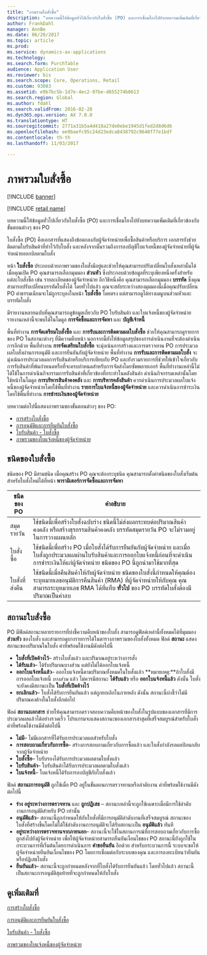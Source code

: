 ```yaml
---
title: "ภาพรวมใบสั่งซื้อ"
description: "บทความนี้ให้ข้อมูลทั่วไปเกี่ยวกับใบสั่งซื้อ (PO) และการเชื่อมโยงไปยังบทความเพิ่มเติมที่เกี่ยวข้องกับขั้นตอนต่างๆ ของ PO"
author: FrankDahl
manager: AnnBe
ms.date: 06/20/2017
ms.topic: article
ms.prod: 
ms.service: dynamics-ax-applications
ms.technology: 
ms.search.form: PurchTable
audience: Application User
ms.reviewer: bis
ms.search.scope: Core, Operations, Retail
ms.custom: 93083
ms.assetid: e9b7bc5b-1d7e-4ec2-97be-d655274b0613
ms.search.region: Global
ms.author: fdahl
ms.search.validFrom: 2016-02-28
ms.dyn365.ops.version: AX 7.0.0
ms.translationtype: HT
ms.sourcegitcommit: 2771a31b5a4d418a27de0ebe1945d1fed2d8d6d6
ms.openlocfilehash: ee9baefc95c24d23edca8438792c9648f77e1bdf
ms.contentlocale: th-th
ms.lasthandoff: 11/03/2017

---
```


# <a name="purchase-order-overview"></a>ภาพรวมใบสั่งซื้อ

[!INCLUDE [banner](../includes/banner.md)]

[!INCLUDE [retail name](../includes/retail-name.md)]

บทความนี้ให้ข้อมูลทั่วไปเกี่ยวกับใบสั่งซื้อ (PO) และการเชื่อมโยงไปยังบทความเพิ่มเติมที่เกี่ยวข้องกับขั้นตอนต่างๆ ของ PO

ใบสั่งซื้อ (PO) คือเอกสารที่แสดงถึงข้อตกลงกับผู้จัดจำหน่ายเพื่อซื้อสินค้าหรือบริการ เอกสารยังช่วยติดตามใบรับสินค้าที่ทำไว้กับใบสั่ง และหลังจากนั้นรวมถึงการลงบัญชีใบแจ้งหนี้ของผู้จัดจำหน่ายที่ผู้จัดจำหน่ายออกบิลตามใบสั่ง  

หน้า **ใบสั่งซื้อ** ประกอบด้วยภาพรวมของใบสั่งมีอยู่และช่วยให้คุณสามารถปรับเปลี่ยนใบสั่งเหล่านั้นได้ เมื่อคุณเปิด PO คุณสามารถเลือกมุมมอง **ส่วนหัว**  ซึ่งประกอบด้วยข้อมูลที่ระบุเพียงหนึ่งครั้งสำหรับแต่ละใบสั่งซื้อ เช่น รายละเอียดของผู้จัดจำหน่าย อีกวิธีหนึ่งคือ คุณสามารถเลือกมุมมอง **บรรทัด** ซึ่งคุณสามารถปรับเปลี่ยนบรรทัดใบสั่งได้ โดยทั่วไปแล้ว คุณจะสลับระหว่างสองมุมมองนี้เมื่อคุณปรับเปลี่ยน PO ค่าธรรมเนียมจะไม่ถูกระบุลงในหน้า **ใบสั่งซื้อ** โดยตรง แต่สามารถดูได้ทางเมนูบนส่วนหัวและบรรทัดใบสั่ง  

มีรายงานหลายฉบับที่คุณสามารถดูข้อมูลเกี่ยวกับ PO ใบรับสินค้า และใบแจ้งหนี้ของผู้จัดจำหน่าย รายงานเหล่านี้จะพบได้ในโมดูล **การจัดซื้อและการจัดหา** และ **บัญชีเจ้าหนี้**  

พื้นที่ทำงาน **การจัดเตรียมใบสั่งซื้อ** และ **การรับและการติดตามผลใบสั่งซื้อ** ช่วยให้คุณสามารถดูรายการของ PO ในสถานะต่างๆ ที่มีความคืบหน้า นอกจากนี้ยังให้ข้อมูลสรุปของการดำเนินงานที่จะต้องดำเนินการอีกด้วย พื้นที่ทำงาน **การจัดเตรียมใบสั่งซื้อ** จะมุ่งเน้นการสร้างและการตรวจทาน PO การประมวลผลใบสั่งผ่านการอนุมัติ และการยืนยันกับผู้จัดจำหน่าย พื้นที่ทำงาน **การรับและการติดตามผลใบสั่ง** จะมุ่งเน้นการประมวลผลการรับสินค้าหรือบริการเทียบกับ PO และยังรวมรายการที่ช่วยให้เข้าใจเกี่ยวกับการรับสินค้าที่พ้นกำหนดหรือที่จะครบกำหนดสำหรับการจัดส่งโดยซัพพลายเออร์ พื้นที่ทำงานเหล่านี้ไม่ได้ใช้ในการดำเนินกิจกรรมการรับสินค้าที่เกี่ยวข้องที่กระทำในคลังสินค้า ดำเนินกิจกรรมเหล่านั้นโดยใช้หน้าในโมดูล **การบริหารสินค้าคงคลัง** และ **การบริหารคลังสินค้า** ควรดำเนินการประมวลผลใบแจ้งหนี้ของผู้จัดจำหน่ายโดยใช้พื้นที่ทำงาน **รายการใบแจ้งหนี้ของผู้จัดจำหน่าย** และควรดำเนินการชำระเงินโดยใช้พื้นที่ทำงาน **การชำระเงินของผู้จัดจำหน่าย**  

บทความต่อไปนี้แสดงภาพรวมของขั้นตอนต่างๆ ของ PO:

-   [การสร้างใบสั่งซื้อ](purchase-order-creation.md)
-   [การอนุมัติและการยืนยันใบสั่งซื้อ](purchase-order-approval-confirmation.md)
-   [ใบรับสินค้า - ใบสั่งซื้อ](product-receipt-against-purchase-orders.md)
-   [ภาพรวมของใบแจ้งหนี้ของผู้จัดจำหน่าย](../../financials/accounts-payable/vendor-invoices-overview.md)

## <a name="types-of-purchase-orders"></a>ชนิดของใบสั่งซื้อ
ชนิดของ PO มีสามชนิด เมื่อคุณสร้าง PO คุณจะต้องระบุชนิด คุณสามารถตั้งค่าชนิดของใบสั่งเริ่มต้นสำหรับใบสั่งใหม่ได้ที่หน้า **พารามิเตอร์การจัดซื้อและการจัดหา**

| ชนิดของ PO        | คำอธิบาย                                                                                                                                                                                                                                                                           |
|----------------|---------------------------------------------------------------------------------------------------------------------------------------------------------------------------------------------------------------------------------------------------------------------------------------|
| สมุดรายวัน        | ใช้ชนิดนี้เพื่อสร้างใบสั่งฉบับร่าง ชนิดนี้ไม่ส่งผลกระทบต่อปริมาณสินค้าคงคลัง หรือสร้างธุรกรรมสินค้าคงคลัง บรรทัดสมุดรายวัน PO จะไม่รวมอยู่ในการวางแผนหลัก                                                                                                       |
| ใบสั่งซื้อ | ใช้ชนิดนี้เพื่อสร้าง PO เมื่อใบสั่งได้รับการยืนยันกับผู้จัดจำหน่าย และเมื่อใบสั่งถูกประมวลผลผ่านใบรับสินค้าและการออกใบแจ้งหนี้ก่อนที่จะดำเนินการชำระเงินให้แก่ผู้จัดจำหน่าย ชนิดของ PO นี้ถูกนำมาใช้มากที่สุด                                                                          |
| ใบสั่งที่ส่งคืน | ใช้ชนิดนี้เมื่อคืนสินค้าให้กับผู้จัดจำหน่าย ชนิดของใบสั่งนี้กำหนดให้คุณต้องระบุหมายเลขอนุมัติการคืนสินค้า (RMA) ที่ผู้จัดจำหน่ายให้กับคุณ คุณสามารถระบุหมายเลข RMA ได้ที่แท็บ **ทั่วไป** ของ PO บรรทัดใบสั่งต้องมีปริมาณเป็นค่าลบ |

## <a name="purchase-order-statuses"></a>สถานะใบสั่งซื้อ
PO มีฟิลด์สถานะหลายรายการที่บ่งชี้ความคืบหน้าของใบสั่ง สามารถดูฟิลด์เหล่านี้ทั้งหมดได้ที่มุมมอง **ส่วนหัว** ของใบสั่ง และสามารถดูบางรายการได้ในตารางภาพรวมของใบสั่งทั้งหมด ฟิลด์ **สถานะ** แสดงสถานะของปริมาณในใบสั่ง ค่าที่พร้อมใช้งานมีดังต่อไปนี้

-   **ใบสั่งที่เปิดค้างไว้**– สร้างใบสั่งแล้ว และปริมาณอยู่ระหว่างการสั่ง
-   **ได้รับแล้ว**– ได้รับปริมาณบางส่วน แต่ยังไม่ได้ออกใบแจ้งหนี้
-   **ออกใบแจ้งหนี้แล้ว**– ออกใบแจ้งหนี้ตามปริมาณทั้งหมดในใบสั่งแล้ว **หมายเหตุ:**ถ้าใบสั่งมีการออกใบแจ้งหนี้ *บางส่วน* แล้ว ไม่ควรมีสถานะ **ได้รับแล้ว** หรือ **ออกใบแจ้งหนี้แล้ว** ดังนั้น ใบสั่งจะยังคงมีสถานะเป็น **ใบสั่งที่เปิดค้างไว้**
-   **ยกเลิกแล้ว**– ใบสั่งได้รับการยืนยันแล้ว แต่ถูกยกเลิกในภายหลัง ดังนั้น สถานะนี้บ่งชี้ว่าไม่มีปริมาณคงค้างในใบสั่งอีกต่อไป

ฟิลด์ **สถานะเอกสาร** ช่วยให้คุณสามารถตรวจสอบความคืบหน้าของใบสั่งในรูปแบบของเอกสารที่มีการประมวลผลแล้วได้อย่างรวดเร็ว โปรแกรมจะแสดงสถานะของเอกสารล่าสุดที่เสร็จสมบูรณ์สำหรับใบสั่ง ค่าที่พร้อมใช้งานมีดังต่อไปนี้

-   **ไม่มี**– ไม่มีเอกสารที่ได้รับการประมวลผลสำหรับใบสั่ง
-   **การสอบถามเกี่ยวกับการซื้อ**– สร้างการสอบถามเกี่ยวกับการซื้อแล้ว และใบสั่งกำลังรอผลป้อนกลับจากผู้จัดจำหน่าย
-   **ใบสั่งซื้อ**– ใบรับรองได้รับการประมวลผลตามใบสั่งแล้ว
-   **ใบรับสินค้า**– ใบรับสินค้าได้รับการประมวลผลตามใบสั่งแล้ว
-   **ใบแจ้งหนี้**– ใบแจ้งหนี้ได้รับการลงบัญชีกับใบสั่งแล้ว

ฟิลด์ **สถานะการอนุมัติ** ถูกใช้เมื่อ PO อยู่ในขั้นตอนการตรวจทานหรือลำดับงาน ค่าที่พร้อมใช้งานมีดังต่อไปนี้

-   **ร่าง** **อยู่ระหว่างการตรวจทาน** และ **ถูกปฏิเสธ** – สถานะเหล่านี้จะถูกใช้เฉพาะเมื่อมีการใช้ลำดับงานการอนุมัติสำหรับ PO เท่านั้น
-   **อนุมัติแล้ว**– สถานะนี้ถูกกำหนดให้กับใบสั่งที่มีการอนุมัติลำดับงานที่เสร็จสมบูรณ์ สถานะของใบสั่งที่สร้างขึ้นโดยไม่ได้ใช้ลำดับงานการอนุมัติจะได้รับสถานะเป็น **อนุมัติแล้ว** ทันที
-   **อยู่ระหว่างการตรวจทานจากภายนอก**– สถานะนี้จะใช้ในสถานการณ์ที่การสอบถามเกี่ยวกับการซื้อถูกส่งไปยังผู้จัดจำหน่าย เพื่อให้ผู้จัดจำหน่ายสามารถยืนยันเงื่อนไขของ PO สถานะนี้ยังถูกใช้ในกระบวนการที่เริ่มต้นโดยการดำเนินการ **คำขอยืนยัน** อีกด้วย สำหรับกระบวนการนี้ ระบบจะขอให้ผู้จัดจำหน่ายยืนยันเงื่อนไขของ PO โดยการเชื่อมต่อกับระบบของคุณ และการลงทะเบียนว่ายืนยันหรือปฏิเสธใบสั่ง
-   **ยืนยันแล้ว**– สถานะนี้จะถูกกำหนดหลังจากที่ใบสั่งได้รับการยืนยันแล้ว โดยทั่วไปแล้ว สถานะนี้เป็นสถานะการอนุมัติสุดท้ายที่จะถูกกำหนดให้กับใบสั่ง


<a name="see-also"></a>ดูเพิ่มเติมที่
--------

[การสร้างใบสั่งซื้อ](purchase-order-creation.md)

[การอนุมัติและการยืนยันใบสั่งซื้อ](purchase-order-approval-confirmation.md)

[ใบรับสินค้า - ใบสั่งซื้อ](product-receipt-against-purchase-orders.md)

[ภาพรวมของใบแจ้งหนี้ของผู้จัดจำหน่าย](../../financials/accounts-payable/vendor-invoices-overview.md)




